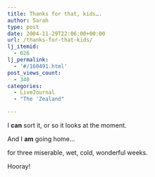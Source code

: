 ```yaml
---
title: Thanks for that, kids….
author: Sarah
type: post
date: 2004-11-29T22:06:00+00:00
url: /thanks-for-that-kids/
lj_itemid:
  - 626
lj_permalink:
  - '#/160491.html'
post_views_count:
  - 340
categories:
  - LiveJournal
  - "The 'Zealand"

---
```

I **can** sort it, or so it looks at the moment.
  
And I **am** going home&#8230;
  
for three miserable, wet, cold, wonderful weeks.

Hooray!